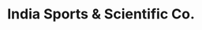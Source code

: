 ---
title: "India Sports & Scientific Co."
url: /bangalore/india-sports-and-scientific-co/
shop: sports
---